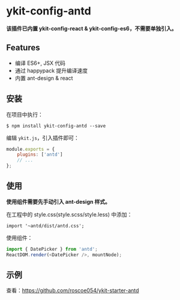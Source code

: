 # ykit-config-antd

<b class="ykit-tip">
该插件已内置 ykit-config-react & ykit-config-es6，不需要单独引入。
</b>

## Features

- 编译 ES6+, JSX 代码
- 通过 happypack 提升编译速度
- 内置 ant-design & react

## 安装

在项目中执行：

```
$ npm install ykit-config-antd --save
```

编辑 `ykit.js`，引入插件即可：

```javascript
module.exports = {
    plugins: ['antd']
    // ...
};
```

## 使用

<b class="ykit-tip">
使用组件需要先手动引入 ant-design 样式。
</b>

在工程中的 style.css(style.scss/style.less) 中添加：

```
import '~antd/dist/antd.css';
```

使用组件：

```javascript
import { DatePicker } from 'antd';
ReactDOM.render(<DatePicker />, mountNode);
```

## 示例

查看：https://github.com/roscoe054/ykit-starter-antd
